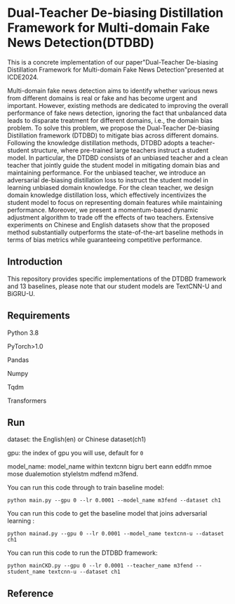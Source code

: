 # Dual-Teacher De-biasing Distillation Framework for Multi-domain Fake News Detection(DTDBD)

This is a concrete implementation of our paper"Dual-Teacher De-biasing Distillation Framework for Multi-domain Fake News Detection"presented at ICDE2024.

Multi-domain fake news detection aims to identify whether various news from different domains is real or fake and has become urgent and important. However, existing methods are dedicated to improving the overall performance of fake news detection, ignoring the fact that unbalanced data leads to disparate treatment for different domains, i.e., the domain bias problem. To solve this problem, we propose the Dual-Teacher De-biasing Distillation framework (DTDBD) to mitigate bias across different domains. Following the knowledge distillation methods, DTDBD adopts a teacher-student structure, where pre-trained large teachers instruct a student model. In particular, the DTDBD consists of an unbiased teacher and a clean teacher that jointly guide the student model in mitigating domain bias and maintaining performance. For the unbiased teacher, we introduce an adversarial de-biasing distillation loss to instruct the student model in learning unbiased domain knowledge. For the clean teacher, we design domain knowledge distillation loss, which effectively incentivizes the student model to focus on representing domain features while maintaining performance. Moreover, we present a momentum-based dynamic adjustment algorithm to trade off the effects of two teachers. Extensive experiments on Chinese and English datasets show that the proposed method substantially outperforms the state-of-the-art baseline methods in terms of bias metrics while guaranteeing competitive performance.

## Introduction

This repository provides specific implementations of the DTDBD framework and 13 baselines, please note that our student models are TextCNN-U and BiGRU-U.

## Requirements

Python 3.8

PyTorch>1.0

Pandas

Numpy

Tqdm

Transformers

## Run

dataset: the English(en) or Chinese dataset(ch1)

gpu: the index of gpu you will use, default for `0`

model_name: model_name within textcnn bigru bert eann eddfn mmoe mose dualemotion stylelstm mdfend m3fend.

You can run this code through to train baseline model:

```
python main.py --gpu 0 --lr 0.0001 --model_name m3fend --dataset ch1
```

You can run this code to get the baseline model that joins adversarial learning :

```
python mainad.py --gpu 0 --lr 0.0001 --model_name textcnn-u --dataset ch1
```

You can run this code to run the DTDBD framework:

```
python mainCKD.py --gpu 0 --lr 0.0001 --teacher_name m3fend --student_name textcnn-u --dataset ch1
```
## Reference
